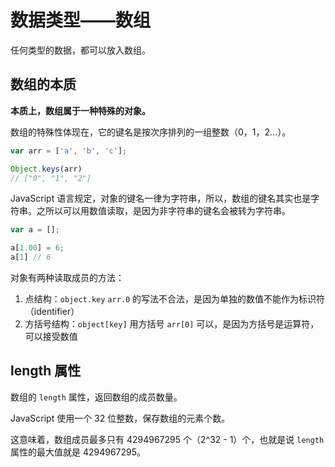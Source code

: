 # 数据类型——数组

任何类型的数据，都可以放入数组。

## 数组的本质

**本质上，数组属于一种特殊的对象。**

数组的特殊性体现在，它的键名是按次序排列的一组整数（0，1，2...）。

```javascript
var arr = ['a', 'b', 'c'];

Object.keys(arr)
// ["0", "1", "2"]
```

JavaScript 语言规定，对象的键名一律为字符串，所以，数组的键名其实也是字符串。之所以可以用数值读取，是因为非字符串的键名会被转为字符串。

```javascript
var a = [];

a[1.00] = 6;
a[1] // 6
```

对象有两种读取成员的方法：

1. 点结构：`object.key`
   `arr.0` 的写法不合法，是因为单独的数值不能作为标识符（identifier）
2. 方括号结构：`object[key]`
   用方括号 `arr[0]` 可以，是因为方括号是运算符，可以接受数值

## length 属性

数组的 `length` 属性，返回数组的成员数量。

JavaScript 使用一个 32 位整数，保存数组的元素个数。

这意味着，数组成员最多只有 4294967295 个（2^32 - 1）个，也就是说 `length` 属性的最大值就是 4294967295。


